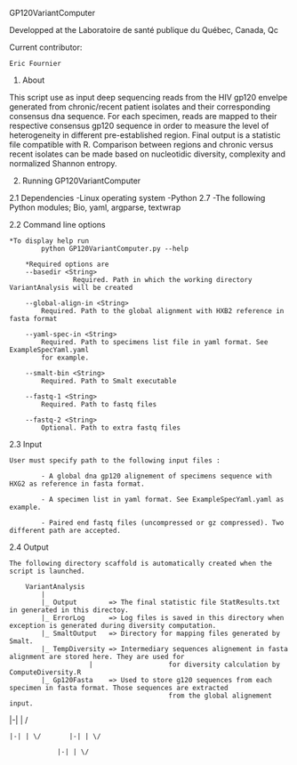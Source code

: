 GP120VariantComputer

Developped at the Laboratoire de santé publique du Québec, Canada, Qc

Current contributor:

	Eric Fournier


1. About

This script use as input deep sequencing reads from the HIV gp120 envelpe generated from chronic/recent patient isolates and their corresponding consensus dna sequence. For each specimen, reads are mapped to their respective consensus gp120 sequence in order to measure the level of
heterogeneity in different pre-established region. Final output is a statistic file compatible with R. Comparison between regions and chronic versus recent isolates can be made based on nucleotidic diversity, complexity and normalized Shannon entropy.

2. Running GP120VariantComputer

2.1 Dependencies
        -Linux operating system
	-Python 2.7
        -The following Python modules; Bio, yaml, argparse, textwrap

2.2 Command line options

	*To display help run 
         	python GP120VariantComputer.py --help

        *Required options are
		--basedir <String>
                 	Required. Path in which the working directory VariantAnalysis will be created

		--global-align-in <String>
			Required. Path to the global alignment with HXB2 reference in fasta format

		--yaml-spec-in <String>
			Required. Path to specimens list file in yaml format. See ExampleSpecYaml.yaml
			for example.

		--smalt-bin <String>
			Required. Path to Smalt executable

		--fastq-1 <String>
			Required. Path to fastq files

		--fastq-2 <String>
			Optional. Path to extra fastq files

2.3 Input

	User must specify path to the following input files :

			- A global dna gp120 alignement of specimens sequence with HXG2 as reference in fasta format.

			- A specimen list in yaml format. See ExampleSpecYaml.yaml as example.

			- Paired end fastq files (uncompressed or gz compressed). Two different path are accepted.  

2.4 Output

	The following directory scaffold is automatically created when the script is launched.

		VariantAnalysis
			|
			|_ Output        => The final statistic file StatResults.txt in generated in this directoy.
			|_ ErrorLog      => Log files is saved in this directory when exception is generated during diversity computation.
			|_ SmaltOutput   => Directory for mapping files generated by Smalt.
			|_ TempDiversity => Intermediary sequences alignement in fasta alignment are stored here. They are used for
                        |                   for diversity calculation by ComputeDiversity.R
			|_ Gp120Fasta    => Used to store g120 sequences from each specimen in fasta format. Those sequences are extracted
                                            from the global alignement input.

		
|-| | \/

	|-| | \/       |-| | \/

                |-| | \/        
